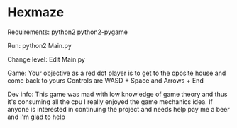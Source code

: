 Hexmaze
=======

Requirements:
python2
python2-pygame

Run:
python2 Main.py

Change level:
Edit Main.py

Game:
Your objective as a red dot player is to get to the oposite house and come back to yours
Controls are WASD + Space and Arrows + End



Dev info:
This game was mad with low knowledge of game theory and thus it's consuming all the cpu
I really enjoyed the game mechanics idea. If anyone is interested in continuing the project and needs help pay me a beer and i'm glad to help

